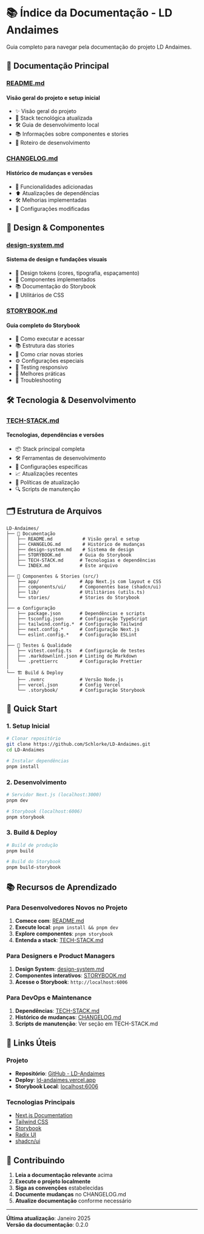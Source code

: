 # 📚 Índice da Documentação - LD Andaimes

Guia completo para navegar pela documentação do projeto LD Andaimes.

## 📖 Documentação Principal

### [README.md](./README.md)

#### Visão geral do projeto e setup inicial

- ✨ Visão geral do projeto
- 🚀 Stack tecnológica atualizada
- 🛠️ Guia de desenvolvimento local
- 📚 Informações sobre componentes e stories
- 📑 Roteiro de desenvolvimento

### [CHANGELOG.md](./CHANGELOG.md)

#### Histórico de mudanças e versões

- 🎉 Funcionalidades adicionadas
- ⬆️ Atualizações de dependências
- 🛠️ Melhorias implementadas
- 🔧 Configurações modificadas

## 🎨 Design & Componentes

### [design-system.md](./design-system.md)

#### Sistema de design e fundações visuais

- 🎨 Design tokens (cores, tipografia, espaçamento)
- 🧩 Componentes implementados
- 📚 Documentação do Storybook
- 🔧 Utilitários de CSS

### [STORYBOOK.md](./STORYBOOK.md)

#### Guia completo do Storybook

- 🚀 Como executar e acessar
- 📚 Estrutura das stories
- 🧩 Como criar novas stories
- ⚙️ Configurações especiais
- 📱 Testing responsivo
- 🎯 Melhores práticas
- 🔧 Troubleshooting

## 🛠️ Tecnologia & Desenvolvimento

### [TECH-STACK.md](./TECH-STACK.md)

#### Tecnologias, dependências e versões

- 📦 Stack principal completa
- 🛠️ Ferramentas de desenvolvimento
- 🔧 Configurações específicas
- 📈 Atualizações recentes
- 🎯 Políticas de atualização
- 🔍 Scripts de manutenção

## 🗂️ Estrutura de Arquivos

```text
LD-Andaimes/
├── 📄 Documentação
│   ├── README.md           # Visão geral e setup
│   ├── CHANGELOG.md        # Histórico de mudanças
│   ├── design-system.md    # Sistema de design
│   ├── STORYBOOK.md       # Guia do Storybook
│   ├── TECH-STACK.md      # Tecnologias e dependências
│   └── INDEX.md           # Este arquivo
│
├── 🎨 Componentes & Stories (src/)
│   ├── app/               # App Next.js com layout e CSS
│   ├── components/ui/     # Componentes base (shadcn/ui)
│   ├── lib/               # Utilitários (utils.ts)
│   └── stories/           # Stories do Storybook
│
├── ⚙️ Configuração
│   ├── package.json       # Dependências e scripts
│   ├── tsconfig.json      # Configuração TypeScript
│   ├── tailwind.config.*  # Configuração Tailwind
│   ├── next.config.*      # Configuração Next.js
│   └── eslint.config.*    # Configuração ESLint
│
├── 🧪 Testes & Qualidade
│   ├── vitest.config.ts   # Configuração de testes
│   ├── .markdownlint.json # Linting de Markdown
│   └── .prettierrc        # Configuração Prettier
│
└── 🏗️ Build & Deploy
    ├── .nvmrc             # Versão Node.js
    ├── vercel.json        # Config Vercel
    └── .storybook/        # Configuração Storybook
```

## 🚀 Quick Start

### 1. Setup Inicial

```bash
# Clonar repositório
git clone https://github.com/Schlorke/LD-Andaimes.git
cd LD-Andaimes

# Instalar dependências
pnpm install
```

### 2. Desenvolvimento

```bash
# Servidor Next.js (localhost:3000)
pnpm dev

# Storybook (localhost:6006)
pnpm storybook
```

### 3. Build & Deploy

```bash
# Build de produção
pnpm build

# Build do Storybook
pnpm build-storybook
```

## 📚 Recursos de Aprendizado

### Para Desenvolvedores Novos no Projeto

1. **Comece com**: [README.md](./README.md)
2. **Execute local**: `pnpm install && pnpm dev`
3. **Explore componentes**: `pnpm storybook`
4. **Entenda a stack**: [TECH-STACK.md](./TECH-STACK.md)

### Para Designers e Product Managers

1. **Design System**: [design-system.md](./design-system.md)
2. **Componentes interativos**: [STORYBOOK.md](./STORYBOOK.md)
3. **Acesse o Storybook**: `http://localhost:6006`

### Para DevOps e Maintenance

1. **Dependências**: [TECH-STACK.md](./TECH-STACK.md)
2. **Histórico de mudanças**: [CHANGELOG.md](./CHANGELOG.md)
3. **Scripts de manutenção**: Ver seção em TECH-STACK.md

## 🔗 Links Úteis

### Projeto

- **Repositório**: [GitHub - LD-Andaimes](https://github.com/Schlorke/LD-Andaimes)
- **Deploy**: [ld-andaimes.vercel.app](https://ld-andaimes.vercel.app)
- **Storybook Local**: [localhost:6006](http://localhost:6006)

### Tecnologias Principais

- [Next.js Documentation](https://nextjs.org/docs)
- [Tailwind CSS](https://tailwindcss.com/docs)
- [Storybook](https://storybook.js.org/docs)
- [Radix UI](https://radix-ui.com)
- [shadcn/ui](https://ui.shadcn.com)

## 🤝 Contribuindo

1. **Leia a documentação relevante** acima
2. **Execute o projeto localmente**
3. **Siga as convenções** estabelecidas
4. **Documente mudanças** no CHANGELOG.md
5. **Atualize documentação** conforme necessário

---

**Última atualização**: Janeiro 2025  
**Versão da documentação**: 0.2.0
